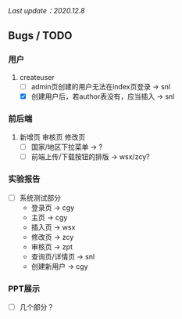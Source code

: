 *Last update：2020.12.8*

## Bugs / TODO

### 用户 
1. createuser
   - [ ] admin页创建的用户无法在index页登录 -> snl
   - [x] 创建用户后，若author表没有，应当插入 -> snl

### 前后端
1. 新增页 审核页 修改页
   - [ ] 国家/地区下拉菜单 -> ?
   - [ ] 前端上传/下载按钮的排版 -> wsx/zcy?

### 实验报告
- [ ] 系统测试部分
   - 登录页 -> cgy
   - 主页 -> cgy
   - 插入页 -> wsx
   - 修改页 -> zcy
   - 审核页 -> zpt
   - 查询页/详情页 -> snl
   - 创建新用户 -> cgy

### PPT展示
- [ ] 几个部分？